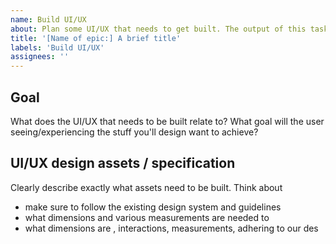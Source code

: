 ```yaml
---
name: Build UI/UX
about: Plan some UI/UX that needs to get built. The output of this task will likely make it into a User story later on, as UI/UX design assets that one our developers will use to implement the story
title: '[Name of epic:] A brief title'
labels: 'Build UI/UX'
assignees: ''
---
```


## Goal

What does the UI/UX that needs to be built relate to? What goal will the user seeing/experiencing the stuff you'll design want to achieve?

## UI/UX design assets / specification

Clearly describe exactly what assets need to be built. Think about

- make sure to follow the existing design system and guidelines
- what dimensions and various measurements are needed to
- what dimensions are , interactions, measurements, adhering to our des
